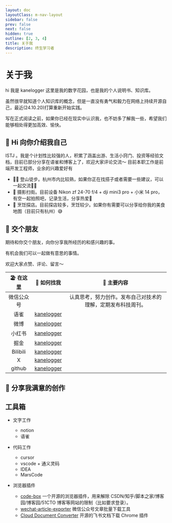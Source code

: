 ```yaml
---
layout: doc
layoutClass: m-nav-layout
sidebar: false
prev: false
next: false
hidden: true
outline: [2, 3, 4]
title: 关于我
description: 终生学习者
---
```


<style src="/.vitepress/theme/style.scss"></style>

<script setup>
import { NAV_DATA } from '/.vitepress/theme/utils/urls'
</script>

# 关于我
hi 我是 kanelogger 这里是我的数字花园，也是我的个人说明书、知识库。

虽然很早就知道个人知识库的概念，但是一直没有勇气和毅力在网络上持续开源自己，最近(24.10.20)打算重新开始实践。

写在正式阅读之前，如果你已经在现实中认识我，也不妨多了解我一些，希望我们能够相处得更加高效、愉快。

## 👋 Hi 向你介绍我自己

ISTJ 。我是个计划性比较强的人，积累了涵盖出游、生活小窍门、投资等经验文档，目前已部分分享在语雀和博客上了，欢迎大家评论交流～
目前本职工作是前端开发工程师，业余的兴趣爱好有
- 🧗🏻 登山徒步。杭州市内比较熟，如果你正在找搭子或者需要一些建议，可以一起交流🤙🏻
- 📸 摄影扫街。目前设备 Nikon zf 24-70 f/4 + dji mini3 pro + 小米 14 pro，有空一起拍照吧，记录生活，分享热爱💓
- 🍳 烹饪探店。目前探店较多，烹饪较少。如果你有需要可以分享给你我的美食地图（目前只有杭州）😅

## 🤝 交个朋友

期待和你交个朋友，向你分享我所经历的和感兴趣的事。

有机会我们可以一起做有意思的事情。

欢迎大家点赞、评论、留言～

| 🏖️ 在这里  |                                   📍 如何找我                                   |                         📝 主要内容                          |
| :--------: | :-----------------------------------------------------------------------------: | :----------------------------------------------------------: |
| 微信公众号 |                                                                                 | 认真思考，努力创作。发布自己对技术的理解，定期发布科技周刊。 |
|    语雀    |                   [kanelogger](https://www.yuque.com/huakang)                   |                                                              |
|    微博    |                  [kanelogger](https://weibo.com/u/2272877934)                   |                                                              |
|   小红书   | [kanelogger](https://www.xiaohongshu.com/user/profile/563f7147484fb61dedd8f784) |                                                              |
|    掘金    |              [kanelogger](https://juejin.cn/user/3650034333917031)              |                                                              |
|  Bilibili  |                 [kanelogger](https://space.bilibili.com/578904)                 |                                                              |
|     X      |                    [kanelogger](https://x.com/pieinthewind)                     |                                                              |
|   github   |                     [kanelogger](https://github.com/hk4114)                     |                                                              |

## 💎 分享我满意的创作

<UserWorksPage />

## 工具箱

<MNavLinks v-for="{title, items} in NAV_DATA" :title="title" :items="items"/>

- 文字工作

  - notion
  - 语雀

- 代码工作

  - cursor
  - vscode + 通义灵码
  - IDEA
  - MarsCode

- 浏览器插件
  - [code-box](https://github.com/027xiguapi/code-box) 一个开源的浏览器插件，用来解除 CSDN/知乎/脚本之家/博客园/博客园/51CTO 博客等网站的限制（比如要求登录）。
  - [wechat-article-exporter](https://github.com/jooooock/wechat-article-exporter) 微信公众号文章批量下载工具
  - [Cloud Document Converter](https://github.com/lujunji4113/cloud-document-converter) 开源的飞书文档下载 Chrome 插件